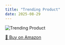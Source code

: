 ```yaml
---
title: "Trending Product"
date: 2025-08-29
---
```


<img src="" alt="Trending Product" style="max-width:100%;"/>

[🛒 Buy on Amazon](?tag=dineshtechblo-21)
